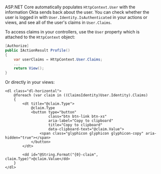 ASP.NET Core automatically populates `HttpContext.User` with the information Okta sends back about the user. You can check whether the user is logged in with `User.Identity.IsAuthenticated` in your actions or views, and see all of the user's claims in `User.Claims`.

To access claims in your controllers, use the `User` property which is attached to the `HttpContext` object:

```csharp
[Authorize]
public IActionResult Profile()
{
    var userClaims = HttpContext.User.Claims;
    ...
    return View();
}
```

Or directly in your views:

```cshtml
<dl class="dl-horizontal">
    @foreach (var claim in ((ClaimsIdentity)User.Identity).Claims)
    {
        <dt title="@claim.Type">
            @claim.Type
            <button type="button"
                    class="btn btn-link btn-xs"
                    aria-label="Copy to clipboard"
                    title="Copy to clipboard"
                    data-clipboard-text="@claim.Value">
                <span class="glyphicon glyphicon glyphicon-copy" aria-hidden="true"></span>
            </button>
        </dt>

        <dd id="@String.Format("{0}-claim", claim.Type)">@claim.Value</dd>
    }
</dl>
```
